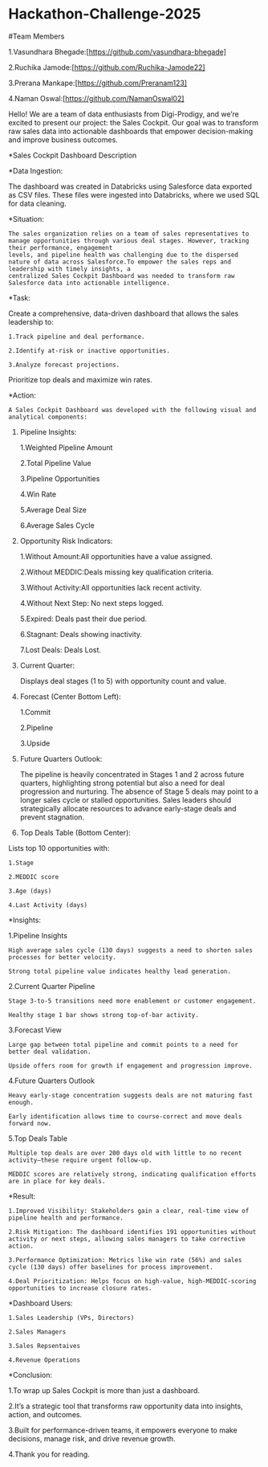   # Hackathon-Challenge-2025
  
  #Team Members
  
  1.Vasundhara Bhegade:[https://github.com/vasundhara-bhegade]
  
  2.Ruchika Jamode:[https://github.com/Ruchika-Jamode22]
  
  3.Prerana Mankape:[https://github.com/Preranam123] 
  
  4.Naman Oswal:[https://github.com/NamanOswal02]
  
  
Hello! We are a team of data enthusiasts from Digi-Prodigy, and we’re excited to present our project: the Sales Cockpit.
Our goal was to transform raw sales data into actionable dashboards that empower decision-making and improve business outcomes.

*Sales Cockpit Dashboard Description

*Data Ingestion:

  The dashboard was created in Databricks using Salesforce data exported as CSV files. These files were ingested into Databricks, where we used SQL for data cleaning.

*Situation:

    The sales organization relies on a team of sales representatives to manage opportunities through various deal stages. However, tracking their performance, engagement 
    levels, and pipeline health was challenging due to the dispersed nature of data across Salesforce.To empower the sales reps and leadership with timely insights, a 
    centralized Sales Cockpit Dashboard was needed to transform raw Salesforce data into actionable intelligence.

*Task:

  Create a comprehensive, data-driven dashboard that allows the sales leadership to:
  
    1.Track pipeline and deal performance.
    
    2.Identify at-risk or inactive opportunities.
    
    3.Analyze forecast projections.
    
   Prioritize top deals and maximize win rates.
   
*Action:

    A Sales Cockpit Dashboard was developed with the following visual and analytical components:
  
1. Pipeline Insights:
   
    1.Weighted Pipeline Amount
     
    2.Total Pipeline Value
    
    3.Pipeline Opportunities
    
    4.Win Rate
    
    5.Average Deal Size
    
    6.Average Sales Cycle


2. Opportunity Risk Indicators:
   
    1.Without Amount:All opportunities have a value assigned.
    
    2.Without MEDDIC:Deals missing key qualification criteria.
    
    3.Without Activity:All opportunities lack recent activity.
    
    4.Without Next Step: No next steps logged.
    
    5.Expired: Deals past their due period.
    
    6.Stagnant: Deals showing inactivity.
    
    7.Lost Deals: Deals Lost.

3. Current Quarter:
   
   Displays deal stages (1 to 5) with opportunity count and value.

4. Forecast (Center Bottom Left):
   
    1.Commit
    
    2.Pipeline
    
    3.Upside

5. Future Quarters Outlook:
    
    The pipeline is heavily concentrated in Stages 1 and 2 across future quarters, highlighting strong potential but also a need for deal progression and nurturing. The 
    absence of Stage 5 deals may point to a longer sales cycle or stalled opportunities. Sales leaders should strategically allocate resources to advance early-stage deals 
    and prevent stagnation.

6. Top Deals Table (Bottom Center):
    
  Lists top 10 opportunities with:
  
    1.Stage
    
    2.MEDDIC score
    
    3.Age (days)
    
    4.Last Activity (days)

*Insights:

  1.Pipeline Insights
  
    High average sales cycle (130 days) suggests a need to shorten sales processes for better velocity.

    Strong total pipeline value indicates healthy lead generation.

  2.Current Quarter Pipeline
  
    Stage 3-to-5 transitions need more enablement or customer engagement.

    Healthy stage 1 bar shows strong top-of-bar activity.

  3.Forecast View
  
    Large gap between total pipeline and commit points to a need for better deal validation.

    Upside offers room for growth if engagement and progression improve.

  4.Future Quarters Outlook
  
    Heavy early-stage concentration suggests deals are not maturing fast enough.

    Early identification allows time to course-correct and move deals forward now.

  5.Top Deals Table

    Multiple top deals are over 200 days old with little to no recent activity—these require urgent follow-up.

    MEDDIC scores are relatively strong, indicating qualification efforts are in place for key deals.

*Result:

    1.Improved Visibility: Stakeholders gain a clear, real-time view of pipeline health and performance.
    
    2.Risk Mitigation: The dashboard identifies 191 opportunities without activity or next steps, allowing sales managers to take corrective action.
    
    3.Performance Optimization: Metrics like win rate (56%) and sales cycle (130 days) offer baselines for process improvement.
    
    4.Deal Prioritization: Helps focus on high-value, high-MEDDIC-scoring opportunities to increase closure rates.
  
  
*Dashboard Users:

    1.Sales Leadership (VPs, Directors)
    
    2.Sales Managers
    
    3.Sales Repsentaives
    
    4.Revenue Operations 

*Conclusion:

  1.To wrap up Sales Cockpit is more than just a dashboard.
  
  2.It’s a strategic tool that transforms raw opportunity data into insights, action, and outcomes.
  
  3.Built for performance-driven teams, it empowers everyone to make decisions, manage risk, and drive revenue growth.
  
  4.Thank you for reading.




